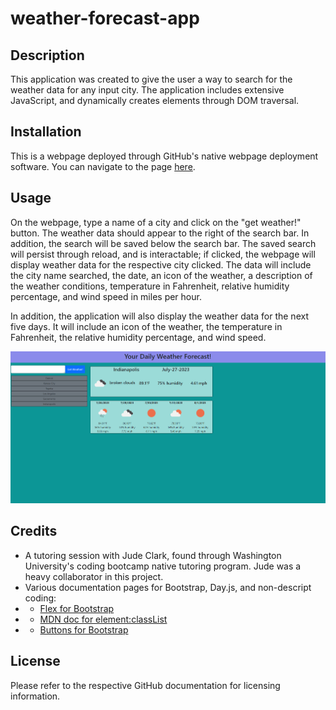 # weather-forecast-app

## Description
This application was created to give the user a way to search for the weather data for any input city. The application includes extensive JavaScript, and dynamically creates elements through DOM traversal. 

## Installation
This is a webpage deployed through GitHub's native webpage deployment software. You can navigate to the page [here](https://andmell.github.io/weather-forecast-app/).

## Usage
On the webpage, type a name of a city and click on the "get weather!" button. The weather data should appear to the right of the search bar. In addition, the search will be saved below the search
bar. The saved search will persist through reload, and is interactable; if clicked, the webpage will display weather data for the respective city clicked. The data will include the city name searched, the date, an icon of the weather, a description of the weather conditions, temperature in Fahrenheit, relative humidity percentage, and wind speed in miles per hour. 

In addition, the application will also display the weather data for the next five days. It will include an icon of the weather, the temperature in Fahrenheit, the relative humidity percentage, and wind speed.

![A weather forecasting website with weather displayed](./assets/Images/Screenshot%20(68).png)

## Credits
- A tutoring session with Jude Clark, found through Washington University's coding bootcamp native tutoring program. Jude was a heavy collaborator in this project.
- Various documentation pages for Bootstrap, Day.js, and non-descript coding:
- - [Flex for Bootstrap](https://getbootstrap.com/docs/5.3/utilities/flex/)
- - [MDN doc for element:classList](https://developer.mozilla.org/en-US/docs/Web/API/Element/classList)
- - [Buttons for Bootstrap](https://getbootstrap.com/docs/5.3/components/buttons/)

## License
Please refer to the respective GitHub documentation for licensing information.

